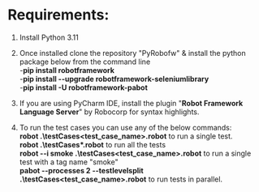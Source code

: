 # Requirements:
1. Install Python 3.11
2. Once installed clone the repository "PyRobofw" & install the python package below from the command line  
-**pip install robotframework**  
-**pip install --upgrade robotframework-seleniumlibrary**  
-**pip install -U robotframework-pabot**  

3. If you are using PyCharm IDE, install the plugin "**Robot Framework Language Server**" by Robocorp for syntax highlights.    
4. To run the test cases you can use any of the below commands:  
**robot  .\testCases\<test_case_name>.robot** to run a single test.  
**robot .\testCases\*.robot** to run all the tests  
**robot --i smoke .\testCases\<test_case_name>.robot** to run a single test with a tag name "smoke"  
**pabot --processes 2 --testlevelsplit .\testCases\<test_case_name>.robot** to run tests in parallel.
